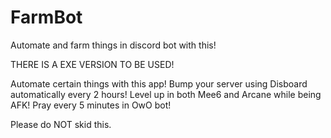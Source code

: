 # FarmBot
Automate and farm things in discord bot with this!

THERE IS A EXE VERSION TO BE USED!

Automate certain things with this app!
  Bump your server using Disboard automatically every 2 hours!
  Level up in both Mee6 and Arcane while being AFK!
  Pray every 5 minutes in OwO bot!

Please do NOT skid this.
